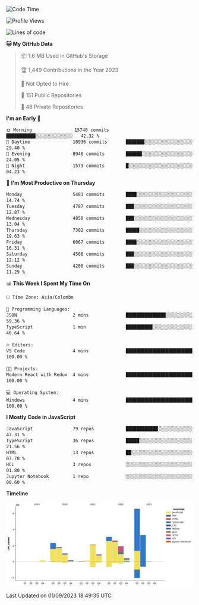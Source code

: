 
<!--START_SECTION:waka-->
![Code Time](http://img.shields.io/badge/Code%20Time-1%2C166%20hrs%2020%20mins-blue)

![Profile Views](http://img.shields.io/badge/Profile%20Views-0-blue)

![Lines of code](https://img.shields.io/badge/From%20Hello%20World%20I%27ve%20Written-26.3%20million%20lines%20of%20code-blue)

**🐱 My GitHub Data** 

> 📦 1.6 MB Used in GitHub's Storage 
 > 
> 🏆 1,449 Contributions in the Year 2023
 > 
> 🚫 Not Opted to Hire
 > 
> 📜 151 Public Repositories 
 > 
> 🔑 48 Private Repositories 
 > 
**I'm an Early 🐤** 

```text
🌞 Morning                15740 commits       ███████████░░░░░░░░░░░░░░   42.32 % 
🌆 Daytime                10936 commits       ███████░░░░░░░░░░░░░░░░░░   29.40 % 
🌃 Evening                8946 commits        ██████░░░░░░░░░░░░░░░░░░░   24.05 % 
🌙 Night                  1573 commits        █░░░░░░░░░░░░░░░░░░░░░░░░   04.23 % 
```
📅 **I'm Most Productive on Thursday** 

```text
Monday                   5481 commits        ████░░░░░░░░░░░░░░░░░░░░░   14.74 % 
Tuesday                  4787 commits        ███░░░░░░░░░░░░░░░░░░░░░░   12.87 % 
Wednesday                4850 commits        ███░░░░░░░░░░░░░░░░░░░░░░   13.04 % 
Thursday                 7302 commits        █████░░░░░░░░░░░░░░░░░░░░   19.63 % 
Friday                   6067 commits        ████░░░░░░░░░░░░░░░░░░░░░   16.31 % 
Saturday                 4508 commits        ███░░░░░░░░░░░░░░░░░░░░░░   12.12 % 
Sunday                   4200 commits        ███░░░░░░░░░░░░░░░░░░░░░░   11.29 % 
```


📊 **This Week I Spent My Time On** 

```text
🕑︎ Time Zone: Asia/Colombo

💬 Programming Languages: 
JSON                     2 mins              ███████████████░░░░░░░░░░   59.36 % 
TypeScript               1 min               ██████████░░░░░░░░░░░░░░░   40.64 % 

🔥 Editors: 
VS Code                  4 mins              █████████████████████████   100.00 % 

🐱‍💻 Projects: 
Modern React with Redux  4 mins              █████████████████████████   100.00 % 

💻 Operating System: 
Windows                  4 mins              █████████████████████████   100.00 % 
```

**I Mostly Code in JavaScript** 

```text
JavaScript               79 repos            ████████████░░░░░░░░░░░░░   47.31 % 
TypeScript               36 repos            █████░░░░░░░░░░░░░░░░░░░░   21.56 % 
HTML                     13 repos            ██░░░░░░░░░░░░░░░░░░░░░░░   07.78 % 
HCL                      3 repos             ░░░░░░░░░░░░░░░░░░░░░░░░░   01.80 % 
Jupyter Notebook         1 repo              ░░░░░░░░░░░░░░░░░░░░░░░░░   00.60 % 
```



**Timeline**

![Lines of Code chart](https://raw.githubusercontent.com/ccweerasinghe1994/ccweerasinghe1994/master/assets/bar_graph.png)


 Last Updated on 01/09/2023 18:49:35 UTC
<!--END_SECTION:waka-->
